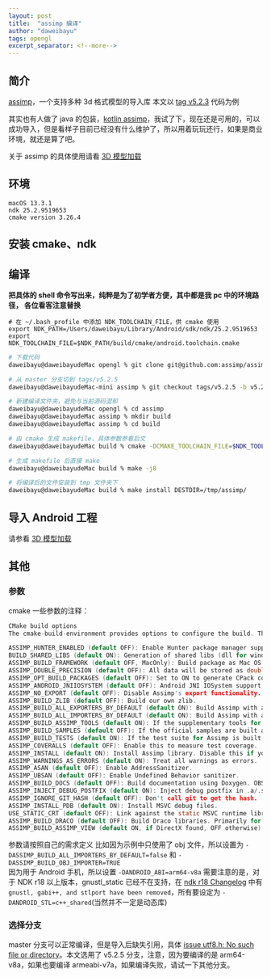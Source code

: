 ```yaml
---
layout: post
title:  "assimp 编译"
author: "daweibayu"
tags: opengl
excerpt_separator: <!--more-->
---
```

<!--more-->


## 简介


 [assimp](https://github.com/assimp/assimp)，一个支持多种 3d 格式模型的导入库 
 本文以 [tag v5.2.3](https://github.com/assimp/assimp/tree/v5.2.3) 代码为例

 其实也有人做了 java 的包装，[kotlin assimp](https://github.com/kotlin-graphics/assimp)，我试了下，现在还是可用的，可以成功导入，但是看样子目前已经没有什么维护了，所以用着玩玩还行，如果是商业环境，就还是算了吧。

关于 assimp 的具体使用请看 [3D 模型加载](/2023-07-10/3dmodelloader)

## 环境
```
macOS 13.3.1
ndk 25.2.9519653
cmake version 3.26.4
```

## 安装 cmake、ndk


## 编译

**把具体的 shell 命令写出来，纯粹是为了初学者方便，其中都是我 pc 中的环境路径， 各位看客注意替换**

```shell
# 在 ~/.bash_profile 中添加 NDK_TOOLCHAIN_FILE，供 cmake 使用
export NDK_PATH=/Users/daweibayu/Library/Android/sdk/ndk/25.2.9519653
export NDK_TOOLCHAIN_FILE=$NDK_PATH/build/cmake/android.toolchain.cmake
```

```bash
# 下载代码
daweibayu@daweibayudeMac opengl % git clone git@github.com:assimp/assimp.git
```

```bash
# 从 master 分支切到 tags/v5.2.5
daweibayu@daweibayudeMac-mini assimp % git checkout tags/v5.2.5 -b v5.2.5
```

```bash
# 新建编译文件夹，避免与当前源码混和
daweibayu@daweibayudeMac opengl % cd assimp 
daweibayu@daweibayudeMac assimp % mkdir build
daweibayu@daweibayudeMac assimp % cd build 
```

```bash
# 由 cmake 生成 makefile，具体参数参看后文
daweibayu@daweibayudeMac build % cmake -DCMAKE_TOOLCHAIN_FILE=$NDK_TOOLCHAIN_FILE -DCMAKE_INSTALL_PREFIX=/assimp_525 -DANDROID_ABI=arm64-v8a -DANDROID_NATIVE_API_LEVEL=24 -DANDROID_FORCE_ARM_BUILD=TRUE -DANDROID_STL=c++_shared -DASSIMP_BUILD_ALL_IMPORTERS_BY_DEFAULT=false -DASSIMP_BUILD_OBJ_IMPORTER=TRUE -DASSIMP_NO_EXPORT=true -DASSIMP_BUILD_TESTS=false -DCMAKE_BUILD_TYPE=Release ..
```

```bash
# 生成 makefile 后直接 make
daweibayu@daweibayudeMac build % make -j8
```

```bash
# 将编译后的文件安装到 tmp 文件夹下
daweibayu@daweibayudeMac build % make install DESTDIR=/tmp/assimp/ 
```

## 导入 Android 工程

请参看 [3D 模型加载](/2023-07-10/3dmodelloader)


## 其他
### 参数
cmake 一些参数的注释：
```c
CMake build options
The cmake-build-environment provides options to configure the build. The following options can be used:

ASSIMP_HUNTER_ENABLED (default OFF): Enable Hunter package manager support.
BUILD_SHARED_LIBS (default ON): Generation of shared libs (dll for windows, so for Linux). Set this to OFF to get a static lib.
ASSIMP_BUILD_FRAMEWORK (default OFF, MacOnly): Build package as Mac OS X Framework bundle.
ASSIMP_DOUBLE_PRECISION (default OFF): All data will be stored as double values.
ASSIMP_OPT_BUILD_PACKAGES (default OFF): Set to ON to generate CPack configuration files and packaging targets.
ASSIMP_ANDROID_JNIIOSYSTEM (default OFF): Android JNI IOSystem support is active.
ASSIMP_NO_EXPORT (default OFF): Disable Assimp's export functionality.
ASSIMP_BUILD_ZLIB (default OFF): Build our own zlib.
ASSIMP_BUILD_ALL_EXPORTERS_BY_DEFAULT (default ON): Build Assimp with all exporter senabled.
ASSIMP_BUILD_ALL_IMPORTERS_BY_DEFAULT (default ON): Build Assimp with all importer senabled.
ASSIMP_BUILD_ASSIMP_TOOLS (default ON): If the supplementary tools for Assimp are built in addition to the library.
ASSIMP_BUILD_SAMPLES (default OFF): If the official samples are built as well (needs Glut).
ASSIMP_BUILD_TESTS (default ON): If the test suite for Assimp is built in addition to the library.
ASSIMP_COVERALLS (default OFF): Enable this to measure test coverage.
ASSIMP_INSTALL (default ON): Install Assimp library. Disable this if you want to use Assimp as a submodule.
ASSIMP_WARNINGS_AS_ERRORS (default ON): Treat all warnings as errors.
ASSIMP_ASAN (default OFF): Enable AddressSanitizer.
ASSIMP_UBSAN (default OFF): Enable Undefined Behavior sanitizer.
ASSIMP_BUILD_DOCS (default OFF): Build documentation using Doxygen. OBSOLETE, see https://github.com/assimp/assimp-docs
ASSIMP_INJECT_DEBUG_POSTFIX (default ON): Inject debug postfix in .a/.so/.lib/.dll lib names
ASSIMP_IGNORE_GIT_HASH (default OFF): Don't call git to get the hash.
ASSIMP_INSTALL_PDB (default ON): Install MSVC debug files.
USE_STATIC_CRT (default OFF): Link against the static MSVC runtime libraries.
ASSIMP_BUILD_DRACO (default OFF): Build Draco libraries. Primarily for glTF.
ASSIMP_BUILD_ASSIMP_VIEW (default ON, if DirectX found, OFF otherwise): Build Assimp view tool (requires DirectX).
```

参数请按照自己的需求定义
比如因为示例中只使用了 obj 文件，所以设置为 `-DASSIMP_BUILD_ALL_IMPORTERS_BY_DEFAULT=false` 和 `-DASSIMP_BUILD_OBJ_IMPORTER=TRUE`  
因为用于 Android 手机，所以设置 `-DANDROID_ABI=arm64-v8a`
需要注意的是，对于 NDK r18 以上版本，gnustl_static 已经不在支持，在 [ndk r18 Changelog](https://github.com/android/ndk/wiki/Changelog-r18) 中有`gnustl, gabi++, and stlport have been removed`，所有要设定为 `-DANDROID_STL=c++_shared`(当然并不一定是动态库)


### 选择分支

master 分支可以正常编译，但是导入后缺失引用，具体 [issue utf8.h: No such file or directory](https://github.com/assimp/assimp/issues/5005)。本文选用了 v5.2.5 分支，注意，因为要编译的是 arm64-v8a，如果也要编译 armeabi-v7a，如果编译失败，请试一下其他分支。